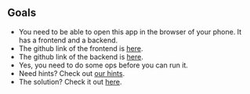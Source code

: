 ## Goals
- You need to be able to open this app in the browser of your phone. It has a frontend and a backend.
- The github link of the frontend is [here](https://github.com/BrightBoost/demo-frontend).
- The github link of the backend is [here](https://github.com/BrightBoost/demo-backend).
- Yes, you need to do some ops before you can run it.
- Need hints? Check out [our hints](hints.md).
- The solution? Check it out [here](solution_step_by_step.md).
